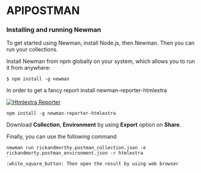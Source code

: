 # APIPOSTMAN

### Installing and running Newman

To get started using Newman, install Node.js, then Newman. Then you can run your collections.

Install Newman from npm globally on your system, which allows you to run it from anywhere:

```
$ npm install -g newman
```
In order to get a fancy report install newman-reporter-htmlextra

[![Htmlextra Reporter](https://github.com/DannyDainton/newman-reporter-htmlextra/blob/HEAD/examples/NewmanHtmlextraReporterLogo.png)](https://www.npmjs.com/package/newman-reporter-htmlextra)

```
npm install -g newman-reporter-htmlextra
```

Download **Collection**, **Environment** by using **Export** option on **Share**. 

Finally, you can use the following command

```
newman run rickandmorthy.postman_collection.json -e rickandmorty.postman_environment.json -r htmlextra
`
:white_square_button: Then open the result by using web browser
